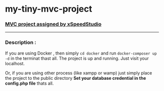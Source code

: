 # my-tiny-mvc-project 

### [MVC project assigned by xSpeedStudio](https://docs.google.com/document/d/1izjavOre__gkfGRqc55u-m9X_O7r6V4TpSuYoOAq0lA/edit?usp=sharing)

---

### Description :
If you are using Docker , then simply `cd docker` and run `docker-composer up -d` in the terminat thast all. The project is up and running. Just visit your localhost.

Or, if you are using other process (like xampp or wamp) just simply place the project to the public directory **Set your database credential in the config.php file** thats all. 
 
